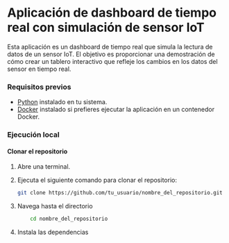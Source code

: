 # **Aplicación de dashboard de tiempo real con simulación de sensor IoT**

Esta aplicación es un dashboard de tiempo real que simula la lectura de datos de un sensor IoT. El objetivo es proporcionar una demostración de cómo crear un tablero interactivo que refleje los cambios en los datos del sensor en tiempo real.

### Requisitos previos
- [Python](https://www.python.org/downloads/) instalado en tu sistema.
- [Docker](https://www.docker.com/get-started) instalado si prefieres ejecutar la aplicación en un contenedor Docker.

### Ejecución local

#### Clonar el repositorio
1. Abre una terminal.
2. Ejecuta el siguiente comando para clonar el repositorio:

   ```bash
   git clone https://github.com/tu_usuario/nombre_del_repositorio.git

3. Navega hasta el directorio
    ```bash
        cd nombre_del_repositorio
4. Instala las dependencias    

